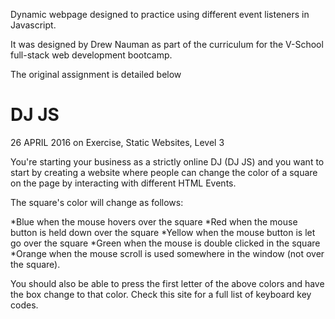 Dynamic webpage designed to practice using different event listeners in Javascript.

It was designed by Drew Nauman as part of the curriculum for the V-School full-stack web development bootcamp.

The original assignment is detailed below

# DJ JS
26 APRIL 2016 on Exercise, Static Websites, Level 3

You're starting your business as a strictly online DJ (DJ JS) and you want to start by creating a website where people can change the color of a square on the page by interacting with different HTML Events.

The square's color will change as follows:

*Blue when the mouse hovers over the square
*Red when the mouse button is held down over the square
*Yellow when the mouse button is let go over the square
*Green when the mouse is double clicked in the square
*Orange when the mouse scroll is used somewhere in the window (not over the square).

You should also be able to press the first letter of the above colors and have the box change to that color. Check this site for a full list of keyboard key codes.